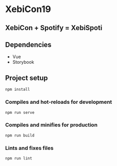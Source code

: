 # XebiCon19

## XebiCon + Spotify = XebiSpoti 

## Dependencies

- Vue
- Storybook

## Project setup
```
npm install
```

### Compiles and hot-reloads for development
```
npm run serve
```

### Compiles and minifies for production
```
npm run build
```

### Lints and fixes files
```
npm run lint
```
